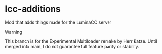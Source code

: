 # lcc-additions
Mod that adds things made for the LuminaCC server
> [!warning]
> This branch is for the Experimental Multiloader remake by Herr Katze.
> Until merged into main, I do not guarantee full feature parity or stability.

